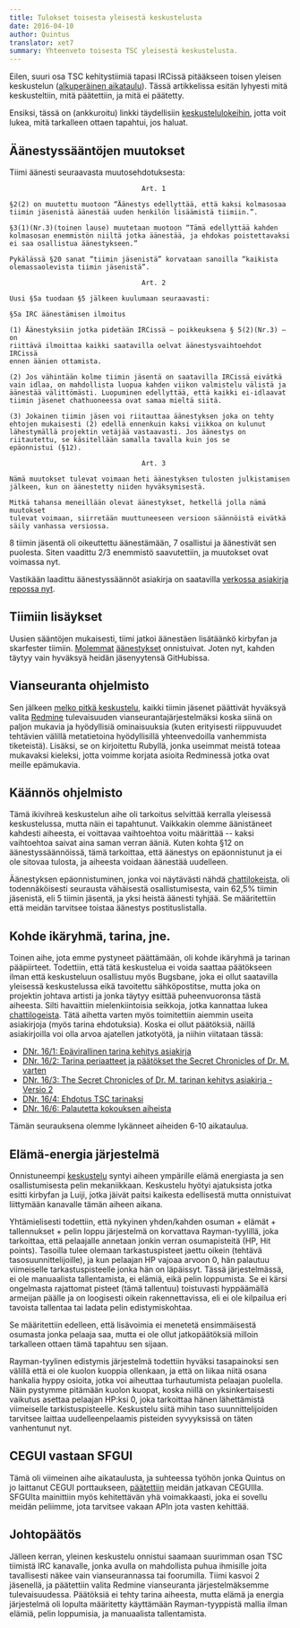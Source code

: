 ```yaml
---
title: Tulokset toisesta yleisestä keskustelusta
date: 2016-04-10
author: Quintus
translator: xet7
summary: Yhteenveto toisesta TSC yleisestä keskustelusta.
---
```


Eilen, suuri osa TSC kehitystiimiä tapasi IRCissä pitääkseen
toisen yleisen keskustelun ([alkuperäinen aikataulu][1]).
Tässä artikkelissa esitän lyhyesti mitä keskusteltiin, mitä
päätettiin, ja mitä ei päätetty. 

Ensiksi, tässä on (ankkuroitu) linkki täydellisiin 
[keskustelulokeihin][2], jotta voit lukea, mitä tarkalleen
ottaen tapahtui, jos haluat.

Äänestyssääntöjen muutokset
---------------------------

Tiimi äänesti seuraavasta muutosehdotuksesta:


~~~~~~~~~~~~~~~~~~~~~~~~~~~~~~
                                 Art. 1

§2(2) on muutettu muotoon “Äänestys edellyttää, että kaksi kolmasosaa
tiimin jäsenistä äänestää uuden henkilön lisäämistä tiimiin.”.

§3(1)(Nr.3)(toinen lause) muutetaan muotoon “Tämä edellyttää kahden
kolmasosan enemmistön niiltä jotka äänestää, ja ehdokas poistettavaksi
ei saa osallistua äänestykseen.”

Pykälässä §20 sanat “tiimin jäsenistä” korvataan sanoilla “kaikista
olemassaolevista tiimin jäsenistä”.

                                 Art. 2

Uusi §5a tuodaan §5 jälkeen kuulumaan seuraavasti:

§5a IRC äänestämisen ilmoitus

(1) Äänestyksiin jotka pidetään IRCissä — poikkeuksena § 5(2)(Nr.3) — on
riittävä ilmoittaa kaikki saatavilla oelvat äänestysvaihtoehdot IRCissä
ennen äänien ottamista.

(2) Jos vähintään kolme tiimin jäsentä on saatavilla IRCissä eivätkä
vain idlaa, on mahdollista luopua kahden viikon valmistelu välistä ja
äänestää välittömästi. Luopuminen edellyttää, että kaikki ei-idlaavat
tiimin jäsenet chathuoneessa ovat samaa mieltä siitä.

(3) Jokainen tiimin jäsen voi riitauttaa äänestyksen joka on tehty
ehtojen mukaisesti (2) edellä ennenkuin kaksi viikkoa on kulunut
lähestymällä projektin vetäjää vastaavasti. Jos äänestys on
riitautettu, se käsitellään samalla tavalla kuin jos se
epäonnistui (§12).

                                 Art. 3

Nämä muutokset tulevat voimaan heti äänestyksen tulosten julkistamisen
jälkeen, kun on äänestetty niiden hyväksymisestä.

Mitkä tahansa meneillään olevat äänestykset, hetkellä jolla nämä muutokset
tulevat voimaan, siirretään muuttuneeseen versioon säännöistä eivätkä
säily vanhassa versiossa.
~~~~~~~~~~~~~~~~~~~~~~~~~~~~~~

8 tiimin jäsentä oli oikeuttettu äänestämään, 7 osallistui ja äänestivät
sen puolesta. Siten vaadittu 2/3 enemmistö saavutettiin, ja muutokset
ovat voimassa nyt.

Vastikään laadittu äänestyssäännöt asiakirja on saatavilla [verkossa
asiakirja repossa nyt][3].

Tiimiin lisäykset
-----------------

Uusien sääntöjen mukaisesti, tiimi jatkoi äänestäen lisätäänkö
kirbyfan ja skarfester tiimiin. [Molemmat][4] [äänestykset][5]
onnistuivat. Joten nyt, kahden täytyy vain hyväksyä heidän
jäsenyytensä GitHubissa.

Vianseuranta ohjelmisto
-----------------------

Sen jälkeen [melko pitkä keskustelu][7], kaikki tiimin jäsenet päättivät
hyväksyä valita [Redmine][6] tulevaisuuden vianseurantajärjestelmäksi
koska siinä on paljon mukavia ja hyödyllisiä ominaisuuksia (kuten
erityisesti riippuvuudet tehtävien välillä metatietoina hyödyllisillä
yhteenvedoilla vanhemmista tiketeistä). Lisäksi, se on kirjoitettu
Rubyllä, jonka useimmat meistä toteaa mukavaksi kieleksi, jotta voimme
korjata asioita Redminessä jotka ovat meille epämukavia.

Käännös ohjelmisto
------------------

Tämä ikivihreä keskustelun aihe oli tarkoitus selvittää kerralla 
yleisessä keskustelussa, mutta näin ei tapahtunut. Vaikkakin olemme
äänistäneet kahdesti aiheesta, ei voittavaa vaihtoehtoa voitu
määrittää -- kaksi vaihtoehtoa saivat aina saman verran ääniä.
Kuten kohta §12 on äänestyssäännöissä, tämä tarkoittaa, että
äänestys on epäonnistunut ja ei ole sitovaa tulosta, ja aiheesta
voidaan äänestää uudelleen.

Äänestyksen epäonnistuminen, jonka voi näytävästi nähdä
[chattilokeista][8], oli todennäköisesti seurausta vähäisestä
osallistumisesta, vain 62,5% tiimin jäsenistä, eli 5 tiimin jäsentä,
ja yksi heistä äänesti tyhjää. Se määritettiin että meidän tarvitsee
toistaa äänestys postituslistalla.

Kohde ikäryhmä, tarina, jne.
----------------------------

Toinen aihe, jota emme pystyneet päättämään, oli kohde ikäryhmä ja
tarinan pääpiirteet. Todettiin, että tätä keskustelua ei voida saattaa
päätökseen ilman että keskusteluun osallistuu myös Bugsbane, joka ei
ollut saatavilla yleisessä keskustelussa eikä tavoitettu sähköpostitse,
mutta joka on projektin johtava artisti ja jonka täytyy esittää
puheenvuoronsa tästä aiheesta. Silti havaittiin mielenkiintoisia
seikkoja, jotka kannattaa lukea [chattilogeista][9]. Tätä aihetta
varten myös toimitettiin aiemmin useita asiakirjoja (myös tarina
ehdotuksia). Koska ei ollut päätöksiä, näillä asiakirjoilla voi
olla arvoa ajatellen jatkotyötä, ja niihin viitataan tässä:

* [DNr. 16/1: Epävirallinen tarina kehitys asiakirja][12]
* [DNr. 16/2: Tarina periaatteet ja päätökset the Secret Chronicles
  of Dr. M. varten][13]
* [DNr. 16/3: The Secret Chronicles of Dr. M. tarinan kehitys
  asiakirja - Versio 2][14]
* [DNr. 16/4: Ehdotus TSC tarinaksi][15]
* [DNr. 16/6: Palautetta kokouksen aiheista][16]

Tämän seurauksena olemme lykänneet aiheiden 6-10 aikataulua.

Elämä-energia järjestelmä
-------------------------

Onnistuneempi [keskustelu][10] syntyi aiheen ympärille elämä
energiasta ja sen osallistumisesta pelin mekaniikkaan.
Keskustelu hyötyi ajatuksista jotka esitti kirbyfan ja Luiji,
jotka jäivät paitsi kaikesta edellisestä mutta onnistuivat
liittymään kanavalle tämän aiheen aikana.

Yhtämielisesti todettiin, että nykyinen yhden/kahden osuman +
elämät + tallennukset + pelin loppu järjestelmä on korvattava
Rayman-tyylillä, joka tarkoittaa, että pelaajalle annetaan jonkin
verran osumapisteitä (HP, Hit points). Tasoilla tulee olemaan
tarkastuspisteet jaettu oikein (tehtävä tasosuunnittelijoille),
ja kun pelaajan HP vajoaa arvoon 0, hän palautuu viimeiselle
tarkastuspisteelle jonka hän on läpäissyt. Tässä järjestelmässä,
ei ole manuaalista tallentamista, ei elämiä, eikä pelin loppumista.
Se ei kärsi ongelmasta rajattomat pisteet (tämä tallentuu)
toistuvasti hyppäämällä armeijan päälle ja on loogisesti oikein
rakennettavissa, eli ei ole kilpailua eri tavoista tallentaa tai
ladata pelin edistymiskohtaa.

Se määritettiin edelleen, että lisävoimia ei menetetä ensimmäisestä
osumasta jonka pelaaja saa, mutta ei ole ollut jatkopäätöksiä
milloin tarkalleen ottaen tämä tapahtuu sen sijaan.

Rayman-tyylinen edistymis järjestelmä todettiin hyväksi tasapainoksi
sen välillä että ei ole kuolon kuoppia ollenkaan, ja että on liikaa
niitä osana hankalia hyppy osioita, jotka voi aiheuttaa turhautumista
pelaajan puolella. Näin pystymme pitämään kuolon kuopat, koska niillä
on yksinkertaisesti vaikutus asettaa pelaajan HP:ksi 0, joka tarkoittaa
hänen lähettämistä viimeiselle tarkistuspisteelle. Keskustelu siitä
mihin taso suunnittelijoiden tarvitsee laittaa uudelleenpelaamis
pisteiden syvyyksissä on täten vanhentunut nyt.

CEGUI vastaan SFGUI
-------------------

Tämä oli viimeinen aihe aikataulusta, ja suhteessa työhön jonka
Quintus on jo laittanut CEGUI porttaukseen, [päätettiin][11] meidän
jatkavan CEGUIlla. SFGUIta mainittiin myös kehitettävän yhä
voimakkaasti, joka ei sovellu meidän peliimme, jota tarvitsee
vakaan APIn jota vasten kehittää.

Johtopäätös
-----------

Jälleen kerran, yleinen keskustelu onnistui saamaan suurimman osan TSC
tiimistä IRC kanavalle, jonka avulla on mahdollista puhua ihmisille
joita tavallisesti näkee vain vianseurannassa tai foorumilla.
Tiimi kasvoi 2 jäsenellä, ja päätettiin valita Redmine vianseuranta
järjestelmäksemme tulevaisuudessa. Päätöksiä ei tehty tarina aiheesta,
mutta elämä ja energia järjestelmä oli lopulta määritetty käyttämään
Rayman-tyyppistä mallia ilman elämiä, pelin loppumisia, ja manuaalista
tallentamista.

[1]: https://lists.secretchronicles.org/tsc-devel/2016/04/0000004.html
[2]: https://chatlogs.secretchronicles.org/htmllogs/2016-04-09.log.html#msg-2016-04-09T17:13:07+00:00
[3]: https://github.com/Secretchronicles/documents/raw/master/votingrules/votingrules-2016-04-09.pdf
[4]: https://github.com/Secretchronicles/documents/blob/master/votes/004.md
[5]: https://github.com/Secretchronicles/documents/blob/master/votes/005.md
[6]: https://www.redmine.org/
[7]: https://chatlogs.secretchronicles.org/htmllogs/2016-04-09.log.html#msg-2016-04-09T17:40:52+00:00
[8]: https://chatlogs.secretchronicles.org/htmllogs/2016-04-09.log.html#msg-2016-04-09T18:16:08+00:00
[9]: https://chatlogs.secretchronicles.org/htmllogs/2016-04-09.log.html#msg-2016-04-09T19:07:40+00:00
[10]: https://chatlogs.secretchronicles.org/htmllogs/2016-04-09.log.html#msg-2016-04-09T19:47:28+00:00
[11]: https://chatlogs.secretchronicles.org/htmllogs/2016-04-09.log.html#msg-2016-04-09T21:00:11+00:00
[12]: https://github.com/Secretchronicles/documents/raw/master/gd/documents/pdf/16-001.pdf
[13]: https://github.com/Secretchronicles/documents/raw/master/gd/documents/pdf/16-002.pdf
[14]: https://github.com/Secretchronicles/documents/raw/master/gd/documents/pdf/16-003.pdf
[15]: https://github.com/Secretchronicles/documents/raw/master/gd/documents/pdf/16-004.pdf
[16]: https://github.com/Secretchronicles/documents/raw/master/gd/documents/pdf/16-006.pdf
